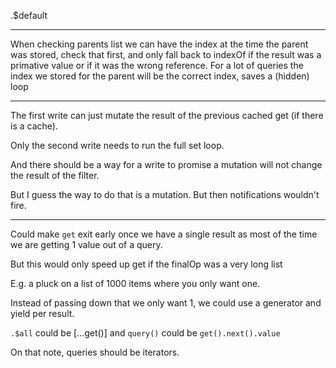.$default

--- 

When checking parents list we can have the index at the time the parent was stored, check that first, and only fall back to indexOf if the result was a primative value or if it was the wrong reference.  For a lot of queries the index we stored for the parent will be the correct index, saves a (hidden) loop

---

The first write can just mutate the result of the previous cached get (if there is a cache).

Only the second write needs to run the full set loop.

And there should be a way for a write to promise a mutation will not change the result of the filter.

But I guess the way to do that is a mutation.  But then notifications wouldn't fire.

---

Could make `get` exit early once we have a single result
as most of the time we are getting 1 value out of a query.

But this would only speed up get if the finalOp was a very long list

E.g. a pluck on a list of 1000 items where you only want one.

Instead of passing down that we only want 1, we could use a generator and yield per result.

`.$all` could be [...get()] and `query()` could be `get().next().value`

On that note, queries should be iterators.